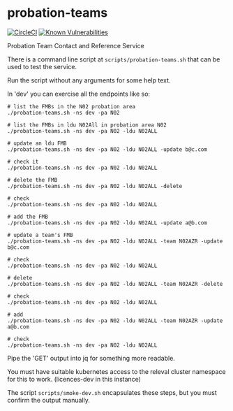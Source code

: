 # probation-teams
[![CircleCI](https://circleci.com/gh/ministryofjustice/probation-teams/tree/master.svg?style=svg)](https://circleci.com/gh/ministryofjustice/probation-teams)
[![Known Vulnerabilities](https://snyk.io/test/github/ministryofjustice/probation-teams/badge.svg)](https://snyk.io/test/github/ministryofjustice/probation-teams)

Probation Team Contact and Reference Service

There is a command line script at `scripts/probation-teams.sh` that can be used to test the service.

Run the script without any arguments for some help text.

In 'dev' you can exercise all the endpoints like so:
```
# list the FMBs in the N02 probation area
./probation-teams.sh -ns dev -pa N02

# list the FMBs in ldu N02All in probation area N02
./probation-teams.sh -ns dev -pa N02 -ldu N02ALL

# update an ldu FMB
./probation-teams.sh -ns dev -pa N02 -ldu N02ALL -update b@c.com

# check it
./probation-teams.sh -ns dev -pa N02 -ldu N02ALL

# delete the FMB
./probation-teams.sh -ns dev -pa N02 -ldu N02ALL -delete

# check
./probation-teams.sh -ns dev -pa N02 -ldu N02ALL

# add the FMB
./probation-teams.sh -ns dev -pa N02 -ldu N02ALL -update a@b.com

# update a team's FMB
./probation-teams.sh -ns dev -pa N02 -ldu N02ALL -team N02AZR -update b@c.com

# check
./probation-teams.sh -ns dev -pa N02 -ldu N02ALL

# delete
./probation-teams.sh -ns dev -pa N02 -ldu N02ALL -team N02AZR -delete

# check
./probation-teams.sh -ns dev -pa N02 -ldu N02ALL

# add
./probation-teams.sh -ns dev -pa N02 -ldu N02ALL -team N02AZR -update a@b.com

# check
./probation-teams.sh -ns dev -pa N02 -ldu N02ALL
```
Pipe the 'GET' output into jq for something more readable.

You must have suitable kubernetes access to the releval cluster namespace for this to work. (licences-dev in this instance)

The script `scripts/smoke-dev.sh` encapsulates these steps, but you must confirm the output manually.